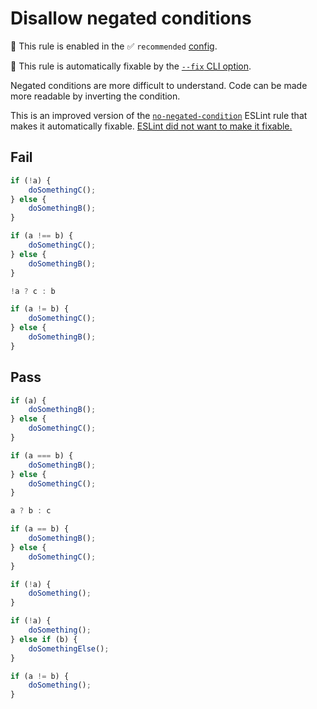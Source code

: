 # Disallow negated conditions

💼 This rule is enabled in the ✅ `recommended` [config](https://github.com/es-tooling/eslint-plugin-unicorn-x#recommended-config).

🔧 This rule is automatically fixable by the [`--fix` CLI option](https://eslint.org/docs/latest/user-guide/command-line-interface#--fix).

<!-- end auto-generated rule header -->
<!-- Do not manually modify this header. Run: `npm run fix:eslint-docs` -->

Negated conditions are more difficult to understand. Code can be made more readable by inverting the condition.

This is an improved version of the [`no-negated-condition`](https://eslint.org/docs/latest/rules/no-negated-condition) ESLint rule that makes it automatically fixable. [ESLint did not want to make it fixable.](https://github.com/eslint/eslint/issues/14792)

## Fail

```js
if (!a) {
	doSomethingC();
} else {
	doSomethingB();
}
```

```js
if (a !== b) {
	doSomethingC();
} else {
	doSomethingB();
}
```

```js
!a ? c : b
```

```js
if (a != b) {
	doSomethingC();
} else {
	doSomethingB();
}
```

## Pass

```js
if (a) {
	doSomethingB();
} else {
	doSomethingC();
}
```

```js
if (a === b) {
	doSomethingB();
} else {
	doSomethingC();
}
```

```js
a ? b : c
```

```js
if (a == b) {
	doSomethingB();
} else {
	doSomethingC();
}
```

```js
if (!a) {
	doSomething();
}
```

```js
if (!a) {
	doSomething();
} else if (b) {
	doSomethingElse();
}
```

```js
if (a != b) {
	doSomething();
}
```

